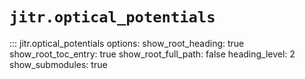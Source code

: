 # `jitr.optical_potentials`

::: jitr.optical_potentials
    options:
      show_root_heading: true
      show_root_toc_entry: true
      show_root_full_path: false
      heading_level: 2
      show_submodules: true
